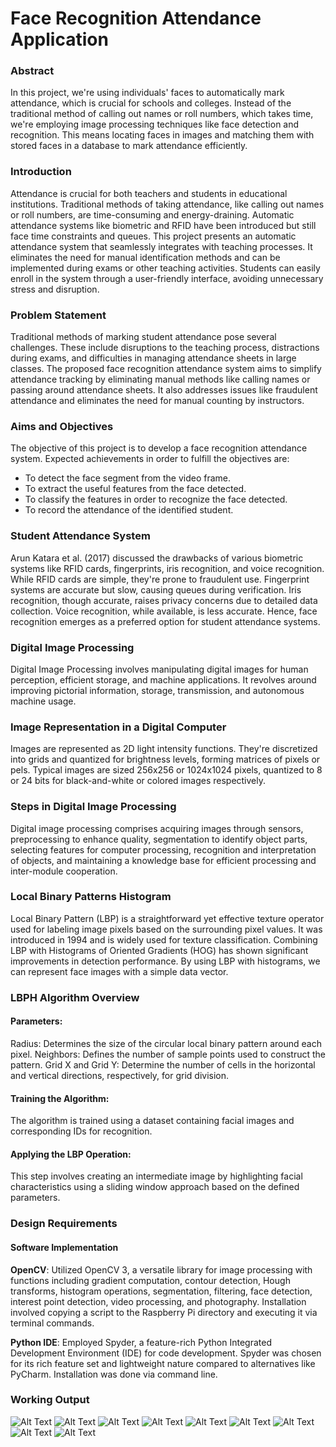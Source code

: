
# Face Recognition Attendance Application

### Abstract

In this project, we're using individuals' faces to automatically mark attendance, which is crucial for schools and colleges. Instead of the traditional method of calling out names or roll numbers, which takes time, we're employing image processing techniques like face detection and recognition. This means locating faces in images and matching them with stored faces in a database to mark attendance efficiently.


### Introduction

Attendance is crucial for both teachers and students in educational institutions. Traditional methods of taking attendance, like calling out names or roll numbers, are time-consuming and energy-draining. Automatic attendance systems like biometric and RFID have been introduced but still face time constraints and queues. This project presents an automatic attendance system that seamlessly integrates with teaching processes. It eliminates the need for manual identification methods and can be implemented during exams or other teaching activities. Students can easily enroll in the system through a user-friendly interface, avoiding unnecessary stress and disruption.

### Problem Statement

Traditional methods of marking student attendance pose several challenges. These include disruptions to the teaching process, distractions during exams, and difficulties in managing attendance sheets in large classes. The proposed face recognition attendance system aims to simplify attendance tracking by eliminating manual methods like calling names or passing around attendance sheets. It also addresses issues like fraudulent attendance and eliminates the need for manual counting by instructors.

### Aims and Objectives


The objective of this project is to develop a face recognition attendance system. Expected achievements in order to fulfill the objectives are:

* To detect the face segment from the video frame.
* To extract the useful features from the face detected.
* To classify the features in order to recognize the face detected.
* To record the attendance of the identified student.

### Student Attendance System

Arun Katara et al. (2017) discussed the drawbacks of various biometric systems like RFID cards, fingerprints, iris recognition, and voice recognition. While RFID cards are simple, they're prone to fraudulent use. Fingerprint systems are accurate but slow, causing queues during verification. Iris recognition, though accurate, raises privacy concerns due to detailed data collection. Voice recognition, while available, is less accurate. Hence, face recognition emerges as a preferred option for student attendance systems.

### Digital Image Processing

Digital Image Processing involves manipulating digital images for human perception, efficient storage, and machine applications. It revolves around improving pictorial information, storage, transmission, and autonomous machine usage.

### Image Representation in a Digital Computer

Images are represented as 2D light intensity functions. They're discretized into grids and quantized for brightness levels, forming matrices of pixels or pels. Typical images are sized 256x256 or 1024x1024 pixels, quantized to 8 or 24 bits for black-and-white or colored images respectively.

### Steps in Digital Image Processing

Digital image processing comprises acquiring images through sensors, preprocessing to enhance quality, segmentation to identify object parts, selecting features for computer processing, recognition and interpretation of objects, and maintaining a knowledge base for efficient processing and inter-module cooperation.

### Local Binary Patterns Histogram

Local Binary Pattern (LBP) is a straightforward yet effective texture operator used for labeling image pixels based on the surrounding pixel values. It was introduced in 1994 and is widely used for texture classification. Combining LBP with Histograms of Oriented Gradients (HOG) has shown significant improvements in detection performance. By using LBP with histograms, we can represent face images with a simple data vector.

### LBPH Algorithm Overview
#### Parameters:
Radius: Determines the size of the circular local binary pattern around each pixel.
Neighbors: Defines the number of sample points used to construct the pattern.
Grid X and Grid Y: Determine the number of cells in the horizontal and vertical directions, respectively, for grid division.
#### Training the Algorithm:
The algorithm is trained using a dataset containing facial images and corresponding IDs for recognition.
#### Applying the LBP Operation:
This step involves creating an intermediate image by highlighting facial characteristics using a sliding window approach based on the defined parameters.

### Design Requirements
#### Software Implementation
**OpenCV**: Utilized OpenCV 3, a versatile library for image processing with functions including gradient computation, contour detection, Hough transforms, histogram operations, segmentation, filtering, face detection, interest point detection, video processing, and photography. Installation involved copying a script to the Raspberry Pi directory and executing it via terminal commands.

**Python IDE**: Employed Spyder, a feature-rich Python Integrated Development Environment (IDE) for code development. Spyder was chosen for its rich feature set and lightweight nature compared to alternatives like PyCharm. Installation was done via command line.


### Working Output

![Alt Text]([image_url](https://github.com/KunalSaxena22/Face-Recognition-Attendance-Application/blob/master/projects%20working%20image/pic1.png))
![Alt Text]([image_url](https://github.com/KunalSaxena22/Face-Recognition-Attendance-Application/blob/master/projects%20working%20image/pic2.png))
![Alt Text]([image_url](https://github.com/KunalSaxena22/Face-Recognition-Attendance-Application/blob/master/projects%20working%20image/pic3.png))
![Alt Text]([image_url](https://github.com/KunalSaxena22/Face-Recognition-Attendance-Application/blob/master/projects%20working%20image/pic4.png))
![Alt Text]([image_url](https://github.com/KunalSaxena22/Face-Recognition-Attendance-Application/blob/master/projects%20working%20image/pic5.png))
![Alt Text]([image_url](https://github.com/KunalSaxena22/Face-Recognition-Attendance-Application/blob/master/projects%20working%20image/pic4.png))
![Alt Text]([image_url](https://github.com/KunalSaxena22/Face-Recognition-Attendance-Application/blob/master/projects%20working%20image/pic6.png))
![Alt Text](image_url)
![Alt Text](image_url)

